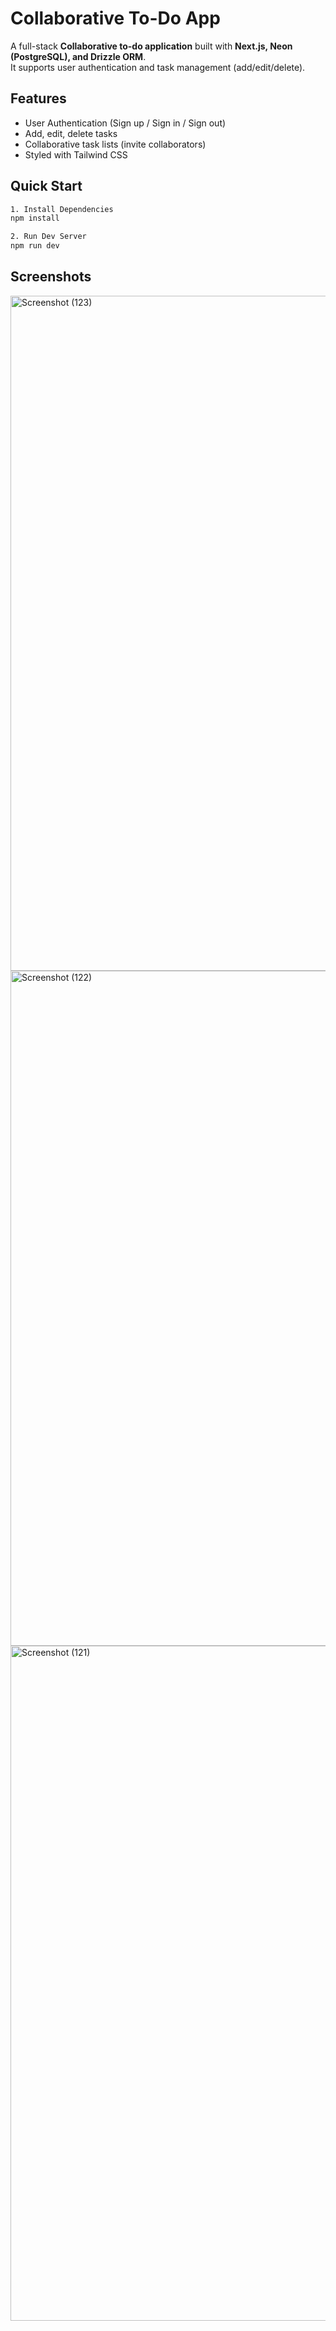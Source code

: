 # Collaborative To-Do App 

A full-stack **Collaborative to-do application** built with **Next.js, Neon (PostgreSQL), and Drizzle ORM**.  
It supports user authentication and task management (add/edit/delete).

## Features
- User Authentication (Sign up / Sign in / Sign out)
- Add, edit, delete tasks
- Collaborative task lists (invite collaborators)
- Styled with Tailwind CSS

## Quick Start

```bash
1. Install Dependencies
npm install

2. Run Dev Server
npm run dev
```
## Screenshots
<img width="1920" height="1080" alt="Screenshot (123)" src="https://github.com/user-attachments/assets/ed94d9f3-88fc-48db-843e-08db2c9f5cce" />
<img width="1920" height="1080" alt="Screenshot (122)" src="https://github.com/user-attachments/assets/39c4d892-9edb-41e9-b6b8-2f5dfe6ffb09" />
<img width="1920" height="1080" alt="Screenshot (121)" src="https://github.com/user-attachments/assets/f8fe95db-18c4-450f-8c48-a61a7470947d" />
